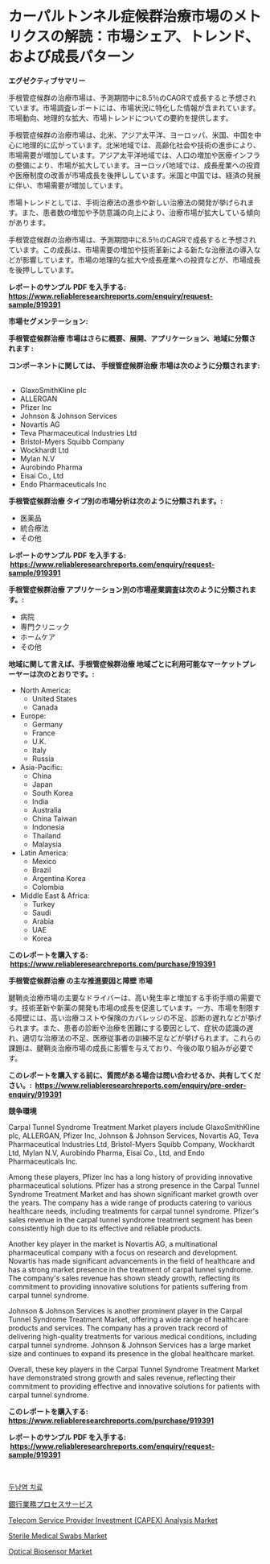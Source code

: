 <p><h1>カーパルトンネル症候群治療市場のメトリクスの解読：市場シェア、トレンド、および成長パターン</h1></p><p><strong>エグゼクティブサマリー</strong></p>
<p><p>手根管症候群の治療市場は、予測期間中に8.5％のCAGRで成長すると予想されています。市場調査レポートには、市場状況に特化した情報が含まれています。市場動向、地理的な拡大、市場トレンドについての要約を提供します。</p><p>手根管症候群の治療市場は、北米、アジア太平洋、ヨーロッパ、米国、中国を中心に地理的に広がっています。北米地域では、高齢化社会や技術の進歩により、市場需要が増加しています。アジア太平洋地域では、人口の増加や医療インフラの整備により、市場が拡大しています。ヨーロッパ地域では、成長産業への投資や医療制度の改善が市場成長を後押ししています。米国と中国では、経済の発展に伴い、市場需要が増加しています。</p><p>市場トレンドとしては、手術治療法の進歩や新しい治療法の開発が挙げられます。また、患者数の増加や予防意識の向上により、治療市場が拡大している傾向があります。</p><p>手根管症候群の治療市場は、予測期間中に8.5％のCAGRで成長すると予想されています。この成長は、市場需要の増加や技術革新による新たな治療法の導入などが影響しています。市場の地理的な拡大や成長産業への投資などが、市場成長を後押ししています。</p></p>
<p><strong>レポートのサンプル PDF を入手する: <a href="https://www.reliableresearchreports.com/enquiry/request-sample/919391">https://www.reliableresearchreports.com/enquiry/request-sample/919391</a></strong></p>
<p><strong>市場セグメンテーション:</strong></p>
<p><strong> 手根管症候群治療 市場はさらに概要、展開、アプリケーション、地域に分類されます :</strong></p>
<p><strong>コンポーネントに関しては、 手根管症候群治療 市場は次のように分類されます: &nbsp;</strong></p>
<p><ul><li>GlaxoSmithKline plc</li><li>ALLERGAN</li><li>Pfizer Inc</li><li>Johnson & Johnson Services</li><li>Novartis AG</li><li>Teva Pharmaceutical Industries Ltd</li><li>Bristol-Myers Squibb Company</li><li>Wockhardt Ltd</li><li>Mylan N.V</li><li>Aurobindo Pharma</li><li>Eisai Co., Ltd</li><li>Endo Pharmaceuticals Inc</li></ul></p>
<p><strong> 手根管症候群治療 タイプ別の市場分析は次のように分類されます。:</strong></p>
<p><ul><li>医薬品</li><li>統合療法</li><li>その他</li></ul></p>
<p><strong>レポートのサンプル PDF を入手する: &nbsp;<a href="https://www.reliableresearchreports.com/enquiry/request-sample/919391">https://www.reliableresearchreports.com/enquiry/request-sample/919391</a></strong></p>
<p><strong> 手根管症候群治療 アプリケーション別の市場産業調査は次のように分類されます。:</strong></p>
<p><ul><li>病院</li><li>専門クリニック</li><li>ホームケア</li><li>その他</li></ul></p>
<p><strong>地域に関して言えば、手根管症候群治療 地域ごとに利用可能なマーケットプレーヤーは次のとおりです。:</strong></p>
<p><ul>
    <li>
        North America:
        <ul>
            <li>United States</li>
            <li>Canada</li>
        </ul>
    </li>
    <li>
        Europe:
        <ul>
            <li>Germany</li>
            <li>France</li>
            <li>U.K.</li>
            <li>Italy</li>
            <li>Russia</li>
        </ul>
    </li>
    <li>
        Asia-Pacific:
        <ul>
            <li>China</li>
            <li>Japan</li>
            <li>South Korea</li>
            <li>India</li>
            <li>Australia</li>
            <li>China Taiwan</li>
            <li>Indonesia</li>
            <li>Thailand</li>
            <li>Malaysia</li>
        </ul>
    </li>
    <li>
        Latin America:
        <ul>
            <li>Mexico</li>
            <li>Brazil</li>
            <li>Argentina Korea</li>
            <li>Colombia</li>
        </ul>
    </li>
    <li>
        Middle East & Africa:
        <ul>
            <li>Turkey</li>
            <li>Saudi</li>
            <li>Arabia</li>
            <li>UAE</li>
            <li>Korea</li>
        </ul>
    </li>
    </ul></p>
<p><strong>このレポートを購入する: &nbsp;<a href="https://www.reliableresearchreports.com/purchase/919391">https://www.reliableresearchreports.com/purchase/919391</a></strong></p>
<p><strong>手根管症候群治療 の主な推進要因と障壁 市場</strong></p>
<p><p>腱鞘炎治療市場の主要なドライバーは、高い発生率と増加する手術手順の需要です。技術革新や新薬の開発も市場の成長を促進しています。一方、市場を制限する障壁には、高い治療コストや保険のカバレッジの不足、診断の遅れなどが挙げられます。また、患者の診断や治療を困難にする要因として、症状の認識の遅れ、適切な治療法の不足、医療従事者の訓練不足などが挙げられます。これらの課題は、腱鞘炎治療市場の成長に影響を与えており、今後の取り組みが必要です。</p></p>
<p><strong>このレポートを購入する前に、質問がある場合は問い合わせるか、共有してください。:&nbsp; <a href="https://www.reliableresearchreports.com/enquiry/pre-order-enquiry/919391">https://www.reliableresearchreports.com/enquiry/pre-order-enquiry/919391</a></strong></p>
<p><strong>競争環境</strong></p>
<p><p>Carpal Tunnel Syndrome Treatment Market players include GlaxoSmithKline plc, ALLERGAN, Pfizer Inc, Johnson & Johnson Services, Novartis AG, Teva Pharmaceutical Industries Ltd, Bristol-Myers Squibb Company, Wockhardt Ltd, Mylan N.V, Aurobindo Pharma, Eisai Co., Ltd, and Endo Pharmaceuticals Inc. </p><p>Among these players, Pfizer Inc has a long history of providing innovative pharmaceutical solutions. Pfizer has a strong presence in the Carpal Tunnel Syndrome Treatment Market and has shown significant market growth over the years. The company has a wide range of products catering to various healthcare needs, including treatments for carpal tunnel syndrome. Pfizer's sales revenue in the carpal tunnel syndrome treatment segment has been consistently high due to its effective and reliable products.</p><p>Another key player in the market is Novartis AG, a multinational pharmaceutical company with a focus on research and development. Novartis has made significant advancements in the field of healthcare and has a strong market presence in the treatment of carpal tunnel syndrome. The company's sales revenue has shown steady growth, reflecting its commitment to providing innovative solutions for patients suffering from carpal tunnel syndrome.</p><p>Johnson & Johnson Services is another prominent player in the Carpal Tunnel Syndrome Treatment Market, offering a wide range of healthcare products and services. The company has a proven track record of delivering high-quality treatments for various medical conditions, including carpal tunnel syndrome. Johnson & Johnson Services has a large market size and continues to expand its presence in the global healthcare market.</p><p>Overall, these key players in the Carpal Tunnel Syndrome Treatment Market have demonstrated strong growth and sales revenue, reflecting their commitment to providing effective and innovative solutions for patients with carpal tunnel syndrome.</p></p>
<p><strong>このレポートを購入する: &nbsp; <a href="https://www.reliableresearchreports.com/purchase/919391">https://www.reliableresearchreports.com/purchase/919391</a></strong></p>
<p><strong>レポートのサンプル PDF を入手する: &nbsp;<a href="https://www.reliableresearchreports.com/enquiry/request-sample/919391">https://www.reliableresearchreports.com/enquiry/request-sample/919391</a></strong><strong></strong></p>
<p>&nbsp;</p>
<p><p><a href="https://github.com/laholand/Market-Research-Report-List-2/blob/main/9061600182871.md">두낭염 치료</a></p><p><a href="https://github.com/mohamedbakry57/Market-Research-Report-List-2/blob/main/8781617182875.md">銀行業務プロセスサービス</a></p><p><a href="https://github.com/changoleonlaverguenzanoexiste/Market-Research-Report-List-2/blob/main/telecom-service-provider-investment-capex-analysis-market.md">Telecom Service Provider Investment (CAPEX) Analysis Market</a></p><p><a href="https://issuu.com/reportprime-2/docs/sterile-medical-swabs-market-size-2030.pptx">Sterile Medical Swabs Market</a></p><p><a href="https://issuu.com/reportprime-2/docs/optical-biosensor-market-size-2030.pptx">Optical Biosensor Market</a></p></p>